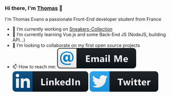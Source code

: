 ### Hi there, I'm [Thomas](https://thomasevano.fr) 👋

I'm Thomas Evano a passionate Front-End developer student from France

- 🔭 I’m currently working on [Sneakers-Collection](https://github.com/Thomasevano/sneakers-collection)
- 🌱 I’m currently learning Vue.js and some Back-End JS (NodeJS, building API...)
- 👯 I’m looking to collaborate on my first open source projects
- 📫 How to reach me: ![email Logo](./assets/email_me.svg) [![Linkedin logo](./assets/linkedin.svg)](https://www.linkedin.com/in/thomasevano/) [![Twitter logo](./assets/twitter.svg)](https://www.linkedin.com/in/thomasevano/)

<!--
**Thomasevano/Thomasevano** is a ✨ _special_ ✨ repository because its `README.md` (this file) appears on your GitHub profile.

Here are some ideas to get you started:

- 🔭 I’m currently working on ...
- 🌱 I’m currently learning ...
- 👯 I’m looking to collaborate on ...
- 🤔 I’m looking for help with ...
- 💬 Ask me about ...
- 📫 How to reach me: ...
- 😄 Pronouns: ...
- ⚡ Fun fact: ...
-->
